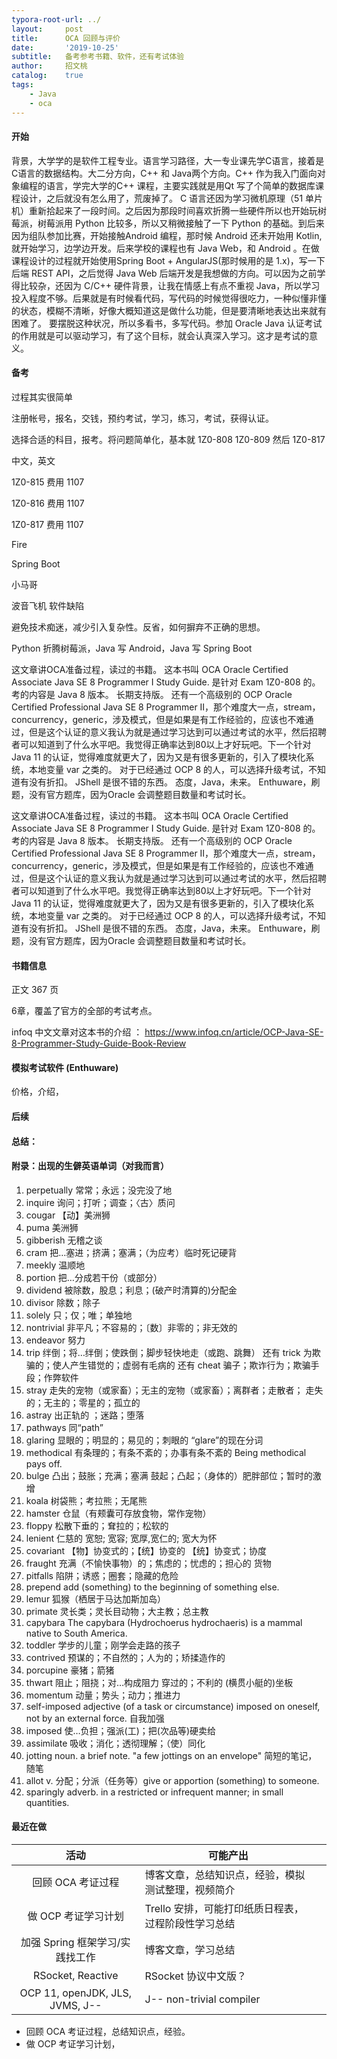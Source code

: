 ```yaml
---
typora-root-url: ../
layout:     post
title:      OCA 回顾与评价
date:       '2019-10-25'
subtitle:   备考参考书籍、软件，还有考试体验
author:     招文桃
catalog:    true
tags:
    - Java
    - oca
---
```


#### 开始

背景，大学学的是软件工程专业。语言学习路径，大一专业课先学C语言，接着是C语言的数据结构。大二分方向，C++ 和 Java两个方向。C++ 作为我入门面向对象编程的语言，学完大学的C++ 课程，主要实践就是用Qt 写了个简单的数据库课程设计，之后就没有怎么用了，荒废掉了。 C 语言还因为学习微机原理（51 单片机）重新拾起来了一段时间。之后因为那段时间喜欢折腾一些硬件所以也开始玩树莓派，树莓派用 Python 比较多，所以又稍微接触了一下 Python 的基础。到后来因为组队参加比赛，开始接触Android 编程，那时候 Android 还未开始用 Kotlin, 就开始学习，边学边开发。后来学校的课程也有 Java Web，和 Android 。在做课程设计的过程就开始使用Spring Boot + AngularJS(那时候用的是 1.x)，写一下后端 REST API，之后觉得 Java Web 后端开发是我想做的方向。可以因为之前学得比较杂，还因为 C/C++ 硬件背景，让我在情感上有点不重视 Java，所以学习投入程度不够。后果就是有时候看代码，写代码的时候觉得很吃力，一种似懂非懂的状态，模糊不清晰，好像大概知道这是做什么功能，但是要清晰地表达出来就有困难了。 要摆脱这种状况，所以多看书，多写代码。参加 Oracle Java 认证考试的作用就是可以驱动学习，有了这个目标，就会认真深入学习。这才是考试的意义。



#### 备考

过程其实很简单

注册帐号，报名，交钱，预约考试，学习，练习，考试，获得认证。

选择合适的科目，报考。将问题简单化，基本就 1Z0-808   1Z0-809   然后 1Z0-817 

中文，英文

1Z0-815  费用 1107

1Z0-816  费用 1107

1Z0-817  费用 1107



Fire



Spring Boot



小马哥



波音飞机 软件缺陷





避免技术痴迷，减少引入复杂性。反省，如何摒弃不正确的思想。







Python 折腾树莓派，Java 写 Android，Java 写 Spring Boot

这文章讲OCA准备过程，读过的书籍。 这本书叫 OCA Oracle Certified Associate Java SE 8 Programmer I Study Guide. 是针对 Exam 1Z0-808 的。考的内容是 Java 8 版本。 长期支持版。 还有一个高级别的 OCP Oracle Certified Professional Java SE 8 Programmer II，那个难度大一点，stream，concurrency，generic，涉及模式，但是如果是有工作经验的，应该也不难通过，但是这个认证的意义我认为就是通过学习达到可以通过考试的水平，然后招聘者可以知道到了什么水平吧。我觉得正确率达到80以上才好玩吧。下一个针对 Java 11 的认证，觉得难度就更大了，因为又是有很多更新的，引入了模块化系统，本地变量 var 之类的。 对于已经通过 OCP 8 的人，可以选择升级考试，不知道有没有折扣。 JShell 是很不错的东西。 态度，Java，未来。 Enthuware，刷题，没有官方题库，因为Oracle 会调整题目数量和考试时长。

这文章讲OCA准备过程，读过的书籍。 这本书叫 OCA Oracle Certified Associate Java SE 8 Programmer I Study Guide. 是针对 Exam 1Z0-808 的。考的内容是 Java 8 版本。 长期支持版。 还有一个高级别的 OCP Oracle Certified Professional Java SE 8 Programmer II，那个难度大一点，stream，concurrency，generic，涉及模式，但是如果是有工作经验的，应该也不难通过，但是这个认证的意义我认为就是通过学习达到可以通过考试的水平，然后招聘者可以知道到了什么水平吧。我觉得正确率达到80以上才好玩吧。下一个针对 Java 11 的认证，觉得难度就更大了，因为又是有很多更新的，引入了模块化系统，本地变量 var 之类的。 对于已经通过 OCP 8 的人，可以选择升级考试，不知道有没有折扣。 JShell 是很不错的东西。 态度，Java，未来。 Enthuware，刷题，没有官方题库，因为Oracle 会调整题目数量和考试时长。





#### 书籍信息

正文 367 页

6章，覆盖了官方的全部的考试考点。



infoq 中文文章对这本书的介绍 ：  https://www.infoq.cn/article/OCP-Java-SE-8-Programmer-Study-Guide-Book-Review 



#### 模拟考试软件 (Enthuware)

价格，介绍，



#### 后续







#### 总结：







#### 附录：出现的生僻英语单词（对我而言）

1. perpetually 常常；永远；没完没了地
2. inquire 询问；打听；调查；〈古〉质问
3. cougar 【动】美洲狮
4. puma 美洲狮
5. gibberish 无稽之谈
6. cram 把…塞进；挤满；塞满；（为应考）临时死记硬背
7. meekly 温顺地
8. portion 把…分成若干份（或部分）
9. dividend 被除数，股息；利息；(破产时清算的)分配金  
10. divisor 除数；除子
11. solely 只；仅；唯；单独地
12. nontrivial 非平凡；不容易的；〔数〕非零的；非无效的
13. endeavor 努力
14. trip 绊倒；将…绊倒；使跌倒；脚步轻快地走（或跑、跳舞） 还有 trick 为欺骗的；使人产生错觉的；虚弱有毛病的 还有 cheat 骗子；欺诈行为；欺骗手段；作弊软件
15. stray 走失的宠物（或家畜）；无主的宠物（或家畜）；离群者；走散者； 走失的；无主的；零星的；孤立的
16. astray 出正轨的 ；迷路；堕落
17. pathways 同“path”
18. glaring 显眼的；明显的；易见的；刺眼的 “glare”的现在分词
19. methodical 有条理的；有条不紊的；办事有条不紊的 Being methodical pays off.
20. bulge 凸出；鼓胀；充满；塞满  鼓起；凸起；（身体的）肥胖部位；暂时的激增
21. koala 树袋熊；考拉熊；无尾熊
22. hamster 仓鼠（有颊囊可存放食物，常作宠物）
23. floppy 松散下垂的；耷拉的；松软的
24. lenient 仁慈的 宽恕; 宽容; 宽厚,宽仁的; 宽大为怀
25. covariant 【物】协变式的；【统】协变的  【统】协变式；协度
26. fraught 充满（不愉快事物）的；焦虑的；忧虑的；担心的  货物 
27. pitfalls  陷阱；诱惑；圈套；隐藏的危险
28. prepend  add (something) to the beginning of something else. 
29. lemur 狐猴（栖居于马达加斯加岛）
30. primate 灵长类；灵长目动物；大主教；总主教
31. capybara The capybara (Hydrochoerus hydrochaeris) is a mammal native to South America.
32. toddler 学步的儿童；刚学会走路的孩子
33. contrived 预谋的；不自然的；人为的；矫揉造作的
34. porcupine 豪猪；箭猪
35. thwart 阻止；阻挠；对…构成阻力  穿过的；不利的 (横贯小艇的)坐板
36. momentum 动量；势头；动力；推进力
37. self-imposed adjective (of a task or circumstance) imposed on oneself, not by an external force. 自我加强
38. imposed 使…负担；强派(工)；把(次品等)硬卖给
39. assimilate 吸收；消化；透彻理解；（使）同化
40. jotting   noun. a brief note. "a few jottings on an envelope" 简短的笔记， 随笔
41. allot v. 分配；分派（任务等）give or apportion (something) to someone.
42. sparingly adverb. in a restricted or infrequent manner; in small quantities.



#### 最近在做

|              活动               | 可能产出                                            |      |
| :-----------------------------: | --------------------------------------------------- | ---- |
|        回顾 OCA 考证过程        | 博客文章，总结知识点，经验，模拟测试整理，视频简介  |      |
|       做 OCP 考证学习计划       | Trello 安排，可能打印纸质日程表，过程阶段性学习总结 |      |
| 加强 Spring 框架学习/实践找工作 | 博客文章，学习总结                                  |      |
|        RSocket, Reactive        | RSocket 协议中文版？                                |      |
| OCP 11, openJDK, JLS, JVMS, J-- | J-- non-trivial compiler                            |      |



- 回顾 OCA 考证过程，总结知识点，经验。
- 做 OCP 考证学习计划，










